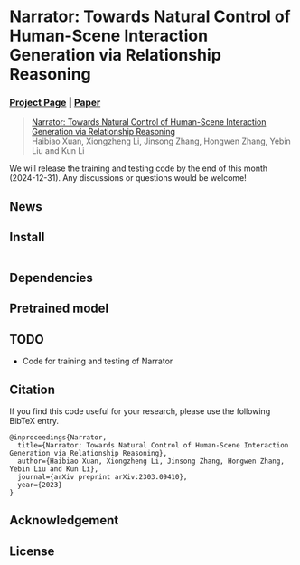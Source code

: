 # Narrator: Towards Natural Control of Human-Scene Interaction Generation via Relationship Reasoning




### [Project Page](https://haibiaoxuan.github.io/Narrator/) | [Paper](https://arxiv.org/pdf/2303.09410.pdf) 


> [Narrator: Towards Natural Control of Human-Scene Interaction Generation via Relationship Reasoning]()  
> Haibiao Xuan, Xiongzheng Li, Jinsong Zhang, Hongwen Zhang, Yebin Liu and Kun Li

We will release the training and testing code by the end of this month (2024-12-31). Any discussions or questions would be welcome!

## News

## Install

```
```

## Dependencies

## Pretrained model


## TODO

- Code for training and testing of Narrator


## Citation

If you find this code useful for your research, please use the following BibTeX entry.

```
@inproceedings{Narrator,
  title={Narrator: Towards Natural Control of Human-Scene Interaction Generation via Relationship Reasoning},
  author={Haibiao Xuan, Xiongzheng Li, Jinsong Zhang, Hongwen Zhang, Yebin Liu and Kun Li},
  journal={arXiv preprint arXiv:2303.09410},
  year={2023}
}
```

## Acknowledgement

## License
